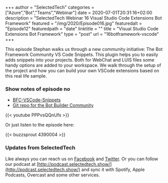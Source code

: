 +++
author = "SelectedTech"
categories = ["Azure","Bot","Teams","Webinar"]
date = 2020-07-01T20:31:16+02:00
description = "SelectedTech Webinar 16 Visual Studio Code Extensions Bot Framework"
featured = "/img/2020/Episode016.jpg"
featuredalt = "Episode12"
featuredpath = "date"
linktitle = ""
title = "Visual Studio Code Extensions Bot Framework"
type = "post"
url = "16botframework-vscode"
+++

This episode Stephan walks us through a new community initiative: The Bot Framework Community VS Code Snippets. This plugin helps you to easily adds snippets into your projects. Both for WebChat and LUIS files some handy options are added to your workspace. We walk through the setup of the project and how you can build your own VSCode extensions based on this real life sample.

### Show notes of episode no

- [BFC-VSCode-Snippets](https://marketplace.visualstudio.com/items?itemName=BotFrameworkCommunity.bfc-vscode-snippets)
- [Git repo for the Bot Builder Community](https://github.com/BotBuilderCommunity/botbuilder-community-tools)

{{< youtube PPPvsQQnUfs >}}

Or just listen to the episode here:

{{< buzzsprout 4390004 >}}

### Updates from SelectedTech

Like always you can reach us on [Facebook](https://www.facebook.com/SelectedTechPage/) and [Twitter](https://twitter.com/selectedtech). Or you can follow our podcast at [http://podcast.selectedtech.show/](http://podcast.selectedtech.show/) and sync it with Spotify, Apple Podcasts, Overcast and some other services.
